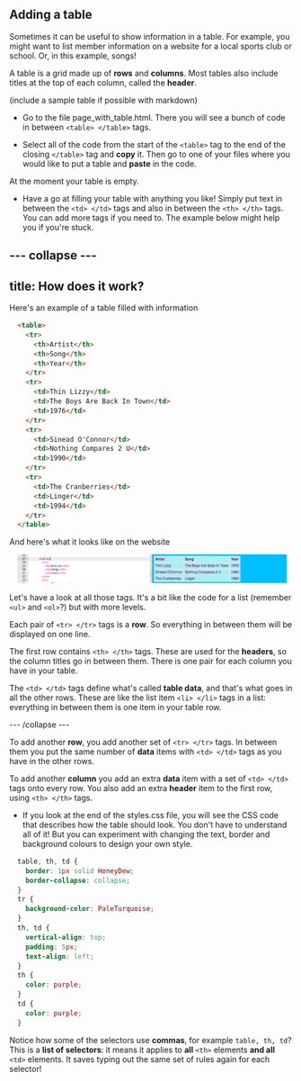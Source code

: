 ## Adding a table

Sometimes it can be useful to show information in a table. For example, you might want to list member information on a website for a local sports club or school. Or, in this example, songs!

A table is a grid made up of **rows** and **columns**. Most tables also include titles at the top of each column, called the **header**.

\(include a sample table if possible with markdown\)

- Go to the file page\_with\_table.html. There you will see a bunch of code in between `<table> </table>` tags. 

- Select all of the code from the start of the `<table>` tag to the end of the closing `</table>` tag and **copy** it. Then go to one of your files where you would like to put a table and **paste** in the code.

At the moment your table is empty. 

- Have a go at filling your table with anything you like! Simply put text in between the `<td> </td>` tags and also in between the `<th> </th>` tags. You can add more tags if you need to. The example below might help you if you're stuck.

--- collapse ---
---
title: How does it work?
---

Here's an example of a table filled with information

```html
  <table>
    <tr>
      <th>Artist</th>
      <th>Song</th>
      <th>Year</th>
    </tr>
    <tr>
      <td>Thin Lizzy</td>
      <td>The Boys Are Back In Town</td>
      <td>1976</td>
    </tr>
    <tr>
      <td>Sinead O'Connor</td>
      <td>Nothing Compares 2 U</td>
      <td>1990</td>
    </tr>
    <tr>
      <td>The Cranberries</td>
      <td>Linger</td>
      <td>1994</td>
    </tr>
  </table>
```

And here's what it looks like on the website 

![Example of a HTML table on a web page](images/TableResult2.png)

Let's have a look at all those tags. It's a bit like the code for a list \(remember `<ul>` and `<ol>`?\) but with more levels.

Each pair of `<tr> </tr>` tags is a **row**. So everything in between them will be displayed on one line.

The first row contains `<th> </th>` tags. These are used for the **headers**, so the column titles go in between them. There is one pair for each column you have in your table.

The `<td> </td>` tags define what's called **table data**, and that's what goes in all the other rows. These are like the list item `<li> </li>` tags in a list: everything in between them is one item in your table row.

--- /collapse ---

To add another **row**, you add another set of `<tr> </tr>` tags. In between them you put the same number of **data** items with `<td> </td>` tags as you have in the other rows.

To add another **column** you add an extra **data** item with a set of `<td> </td>` tags onto every row. You also add an extra **header** item to the first row, using `<th> </th>` tags.

- If you look at the end of the styles.css file, you will see the CSS code that describes how the table should look. You don't have to understand all of it! But you can experiment with changing the text, border and background colours to design your own style.

```css
  table, th, td {
    border: 1px solid HoneyDew;
    border-collapse: collapse;
  }
  tr {
    background-color: PaleTurquoise;
  }
  th, td {
    vertical-align: top;
    padding: 5px;
    text-align: left;
  }
  th {
    color: purple;
  }
  td {
    color: purple;
  }
```

Notice how some of the selectors use **commas**, for example `table, th, td`? This is a **list of selectors**: it means it applies to **all** `<th>` elements **and all** `<td>` elements. It saves typing out the same set of rules again for each selector!